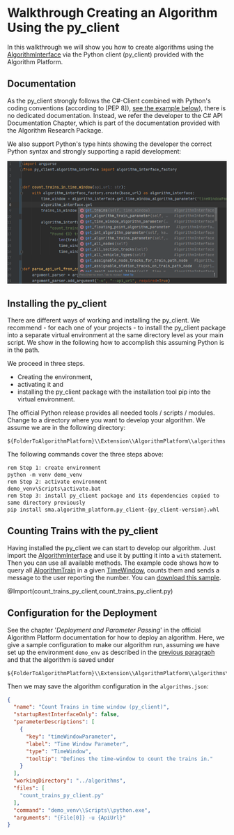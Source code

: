 # Walkthrough Creating an Algorithm Using the py_client

In this walkthrough we will show you how to create algorithms using the [AlgorithmInterface](../../../py_client/algorithm_interface/algorithm_interface.py) via the Python client (py_client) provided with the Algorithm Platform.
                                                                                        
                                                                         

## Documentation

As the py_client strongly follows the C#-Client combined with Python's coding
conventions (according to [PEP 8]), [see the example below](../source/count_trains_py_client.py)), there is no
dedicated documentation. Instead, we refer the developer to the C# API Documentation Chapter, which is part of the documentation provided with the Algorithm Research Package. 
                                                                  

We also support
Python's type hints showing the developer the correct Python syntax and strongly supporting a rapid development:

![CodeCompletionInPyCharm](../images/code_completion_py_client.png)

## Installing the py_client

There are different ways of working and installing the py_client. We recommend - for each one of your projects - to
install the py_client package into a separate virtual environment at the same directory level as your main script. We
show in the following how to accomplish this assuming Python is in the path.

We proceed in three steps.

* Creating the environment,
* activating it and
* installing the py_client package with the installation tool pip into the virtual environment.

The official Python release provides all needed tools / scripts / modules. Change to a directory where you want
to develop your algorithm. We assume we are in the following directory:

```
${FolderToAlgorithmPlatform}\\Extension\\AlgorithmPlatform\\algorithms
```

The following commands cover the three steps above:

```shell
rem Step 1: create environment
python -m venv demo_venv
rem Step 2: activate environment                                          
demo_venv\Scripts\activate.bat 
rem Step 3: install py_client package and its dependencies copied to same directory previously
pip install sma.algorithm_platform.py_client-{py_client-version}.whl
```

## Counting Trains with the py_client

Having installed the py_client we can start to develop our algorithm. Just import
the [AlgorithmInterface](../../../py_client/algorithm_interface/algorithm_interface.py)
and use it by putting it into a `with` statement. Then you can use all available methods. The example code shows how to
query all [AlgorithmTrain](../../../py_client/aidm/aidm_algorithm_classes.py) in a given [TimeWindow](../../../py_client/aidm/aidm_time_window_classes.py), counts them and sends a message to the user reporting the number. You can [download this sample](../source/count_trains_py_client.py).

@Import(count_trains_py_client,count_trains_py_client.py)

## Configuration for the Deployment

See the chapter '_Deployment and Parameter Passing_' in the official Algorithm Platform documentation for how to deploy an
algorithm. Here, we give a sample configuration to make our algorithm run, assuming we have set up the
environment `demo_env` as described in the [previous paragraph](#installing-the-py_client) and
that the algorithm is saved under

```
${FolderToAlgorithmPlatform}\\Extension\\AlgorithmPlatform\\algorithms\\count_trains_py_client.py
```
Then we may save the algorithm configuration in the `algorithms.json`:

```json
{
  "name": "Count Trains in time window (py_client)",
  "startupRestInterfaceOnly": false,
  "parameterDescriptions": [
    {
      "key": "timeWindowParameter",
      "label": "Time Window Parameter",
      "type": "TimeWindow",
      "tooltip": "Defines the time-window to count the trains in."
    }
  ],
  "workingDirectory": "../algorithms",
  "files": [
    "count_trains_py_client.py"
  ],
  "command": "demo_venv\\Scripts\\python.exe",
  "arguments": "{File[0]} -u {ApiUrl}"
}
```